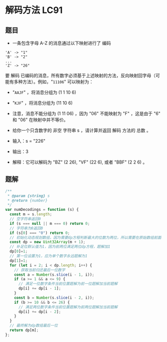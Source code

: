 # 解码方法 LC91
## 题目
* 一条包含字母 A-Z 的消息通过以下映射进行了 编码
```text
'A' -> "1"
'B' -> "2"
...
'Z' -> "26"
```
要 解码 已编码的消息，所有数字必须基于上述映射的方法，反向映射回字母（可能有多种方法）。例如，"`11106`" 可以映射为：
* "`AAJF`" ，将消息分组为 (1 1 10 6)
* "`KJF`" ，将消息分组为 (11 10 6)

* 注意，消息不能分组为  (1 11 06) ，因为 "06" 不能映射为 "F" ，这是由于 "6" 和 "06" 在映射中并不等价。
* 给你一个只含数字的 非空 字符串 s ，请计算并返回 解码 方法的 总数 。

* 输入：s = "226"
* 输出：3
* 解释：它可以解码为 "BZ" (2 26), "VF" (22 6), 或者 "BBF" (2 2 6) 。

## 题解
```javascript
/**
 * @param {string} s
 * @return {number}
 */
var numDecodings = function (s) {
  const m = s.length;
  // 空字符串返回0
  if (s === null || m === 0) return 0;
  // 字符串为0返回0
  if (s[0] === "0") return 0;
  // 初始化动态规划数组，因为需要dp方程判断最大的位数为两位，所以需要在原始数组前面补足一位长度为m+1
  const dp = new Uint32Array(m + 1);
  // 补足位默认值为1，因为前两位满足两位dp方程，题解加1
  dp[0]=1;
  // 第一位设置为1，应为单个数字永远题解为1
  dp[1]=1;
  for (let i = 2; i < dp.length; i++) {
    // 获取当前归还最后一位数字
    const a = Number(s.slice(i - 1, i));
    if (a >= 1 && a <= 9) {
      // 满足一位数字条件当前位置题解为前一位题解加当前题解
      dp[i] += dp[i - 1];
    }
    const b = Number(s.slice(i - 2, i));
    if (b >= 10 && b <= 26) {
      // 满足两位数字条件当前位置题解为前两位题解加当前题解
      dp[i] += dp[i - 2];
    }
  }
  // 最终解为dp数组最后一位
  return dp[m];
};
```
